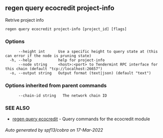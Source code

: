 ## regen query ecocredit project-info

Retrive project info

```
regen query ecocredit project-info [project_id] [flags]
```

### Options

```
      --height int      Use a specific height to query state at (this can error if the node is pruning state)
  -h, --help            help for project-info
      --node string     <host>:<port> to Tendermint RPC interface for this chain (default "tcp://localhost:26657")
  -o, --output string   Output format (text|json) (default "text")
```

### Options inherited from parent commands

```
      --chain-id string   The network chain ID
```

### SEE ALSO

* [regen query ecocredit](regen_query_ecocredit.md)	 - Query commands for the ecocredit module

###### Auto generated by spf13/cobra on 17-Mar-2022
